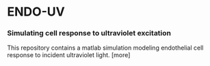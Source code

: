 # ENDO-UV
### Simulating cell response to ultraviolet excitation

This repository contains a matlab simulation modeling endothelial cell
response to incident ultraviolet light. [more]